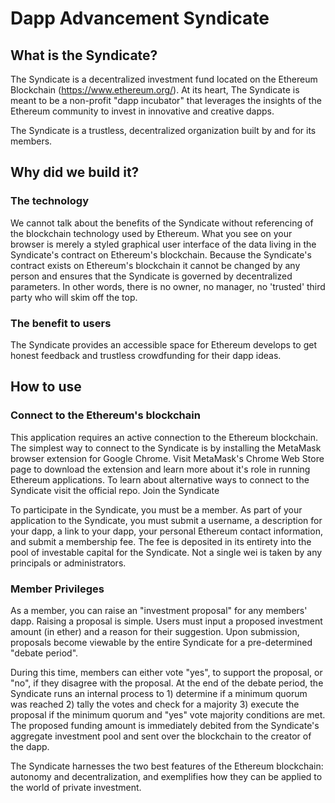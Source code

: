 # Dapp Advancement Syndicate

## What is the Syndicate?

The Syndicate is a decentralized investment fund located on the Ethereum Blockchain (https://www.ethereum.org/). At its heart, The Syndicate is meant to be a non-profit "dapp incubator" that leverages the insights of the Ethereum community to invest in innovative and creative dapps.

The Syndicate is a trustless, decentralized organization built by and for its members.

## Why did we build it?

### The technology

We cannot talk about the benefits of the Syndicate without referencing of the blockchain technology used by Ethereum. What you see on your browser is merely a styled graphical user interface of the data living in the Syndicate's contract on Ethereum's blockchain. Because the Syndicate's contract exists on Ethereum's blockchain it cannot be changed by any person and ensures that the Syndicate is governed by decentralized parameters. In other words, there is no owner, no manager, no 'trusted' third party who will skim off the top.

### The benefit to users

The Syndicate provides an accessible space for Ethereum develops to get honest feedback and trustless crowdfunding for their dapp ideas.

## How to use

### Connect to the Ethereum's blockchain

This application requires an active connection to the Ethereum blockchain. The simplest way to connect to the Syndicate is by installing the MetaMask browser extension for Google Chrome. Visit MetaMask's Chrome Web Store page to download the extension and learn more about it's role in running Ethereum applications. To learn about alternative ways to connect to the Syndicate visit the official repo.
Join the Syndicate

To participate in the Syndicate, you must be a member. As part of your application to the Syndicate, you must submit a username, a description for your dapp, a link to your dapp, your personal Ethereum contact information, and submit a membership fee. The fee is deposited in its entirety into the pool of investable capital for the Syndicate. Not a single wei is taken by any principals or administrators.

### Member Privileges

As a member, you can raise an "investment proposal" for any members' dapp. Raising a proposal is simple. Users must input a proposed investment amount (in ether) and a reason for their suggestion. Upon submission, proposals become viewable by the entire Syndicate for a pre-determined "debate period".

During this time, members can either vote "yes", to support the proposal, or "no", if they disagree with the proposal. At the end of the debate period, the Syndicate runs an internal process to 1) determine if a minimum quorum was reached 2) tally the votes and check for a majority 3) execute the proposal if the minimum quorum and "yes" vote majority conditions are met. The proposed funding amount is immediately debited from the Syndicate's aggregate investment pool and sent over the blockchain to the creator of the dapp.

The Syndicate harnesses the two best features of the Ethereum blockchain: autonomy and decentralization, and exemplifies how they can be applied to the world of private investment.
